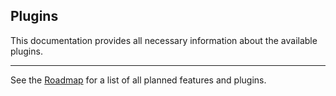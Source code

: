 ## Plugins

This documentation provides all necessary information about the available plugins.

------------------------------------------------------------------------------------------

See the [Roadmap](./roadmap.md) for a list of all planned features and plugins.
